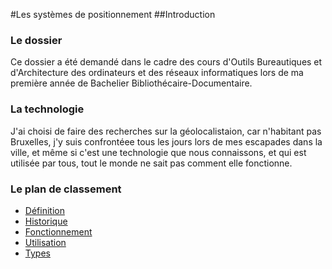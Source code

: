 #Les systèmes de positionnement
##Introduction
### Le dossier 
Ce dossier a été demandé dans le cadre des cours d'Outils Bureautiques et d'Architecture des ordinateurs et 
des réseaux informatiques lors de ma première année de Bachelier Bibliothécaire-Documentaire. 

### La technologie
J'ai choisi de faire des recherches sur la géolocalistaion, car n'habitant pas Bruxelles, 
j'y suis confrontéee tous les jours lors de mes escapades dans la ville, et même si c'est une technologie que nous connaissons, 
et qui est utilisée par tous, tout le monde ne sait pas comment elle fonctionne. 

### Le plan de classement
- [Définition](Définition.md)
- [Historique](Historique.md) 
- [Fonctionnement](Fonctionnement.md)
- [Utilisation](Utilisation.md) 
- [Types](Types.md) 
